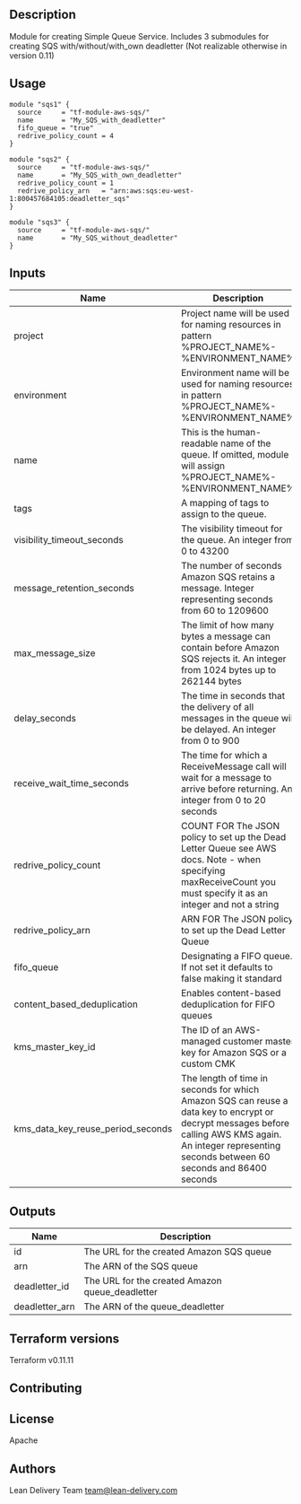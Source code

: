 ## Description

Module for creating Simple Queue Service.
Includes 3 submodules for creating SQS with/without/with_own deadletter (Not realizable otherwise in version 0.11)

## Usage

```hcl
module "sqs1" {
  source     = "tf-module-aws-sqs/"
  name       = "My_SQS_with_deadletter"
  fifo_queue = "true"
  redrive_policy_count = 4
}

module "sqs2" {
  source     = "tf-module-aws-sqs/"
  name       = "My_SQS_with_own_deadletter"
  redrive_policy_count = 1
  redrive_policy_arn   = "arn:aws:sqs:eu-west-1:800457684105:deadletter_sqs"
}

module "sqs3" {
  source     = "tf-module-aws-sqs/"
  name       = "My_SQS_without_deadletter"
}

```

## Inputs

| Name | Description | Type | Default | Required |
|------|-------------|:----:|:-----:|:-----:|
| project | Project name will be used for naming resources in pattern %PROJECT_NAME%-%ENVIRONMENT_NAME% | | "project" | no |
| environment | Environment name will be used for naming resources in pattern %PROJECT_NAME%-%ENVIRONMENT_NAME% | | "test" | no |
| name | This is the human-readable name of the queue. If omitted, module will assign %PROJECT_NAME%-%ENVIRONMENT_NAME% | "string" | "" | no |
| tags | A mapping of tags to assign to the queue. | "map" | {} | no |
| visibility_timeout_seconds | The visibility timeout for the queue. An integer from 0 to 43200 | | 30 | no |
| message_retention_seconds | The number of seconds Amazon SQS retains a message. Integer representing seconds from 60 to 1209600 | | 345600 | no |
| max_message_size | The limit of how many bytes a message can contain before Amazon SQS rejects it. An integer from 1024 bytes up to 262144 bytes | | 262144 | no |
| delay_seconds | The time in seconds that the delivery of all messages in the queue will be delayed. An integer from 0 to 900 | | 0 | no |
| receive_wait_time_seconds | The time for which a ReceiveMessage call will wait for a message to arrive before returning. An integer from 0 to 20 seconds | | 0 | no |
| redrive_policy_count | COUNT FOR The JSON policy to set up the Dead Letter Queue see AWS docs. Note - when specifying maxReceiveCount you must specify it as an integer and not a string | | 0 | no |
| redrive_policy_arn | ARN FOR The JSON policy to set up the Dead Letter Queue | "string" | "" | no |
| fifo_queue | Designating a FIFO queue. If not set it defaults to false making it standard | "string" | "false" | no |
| content_based_deduplication | Enables content-based deduplication for FIFO queues | "string" | "" | no |
| kms_master_key_id | The ID of an AWS-managed customer master key for Amazon SQS or a custom CMK | "string" | "" | no |
| kms_data_key_reuse_period_seconds | The length of time in seconds for which Amazon SQS can reuse a data key to encrypt or decrypt messages before calling AWS KMS again. An integer representing seconds between 60 seconds and 86400 seconds | | 300 | no |


## Outputs

| Name | Description |
|------|-------------|
| id | The URL for the created Amazon SQS queue |
| arn | The ARN of the SQS queue |
| deadletter_id | The URL for the created Amazon queue_deadletter |
| deadletter_arn | The ARN of the queue_deadletter |

## Terraform versions
Terraform v0.11.11

## Contributing


## License
Apache

## Authors
Lean Delivery Team team@lean-delivery.com
